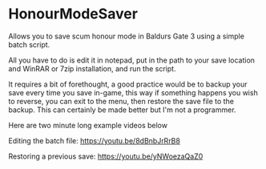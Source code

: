 # HonourModeSaver
Allows you to save scum honour mode in Baldurs Gate 3 using a simple batch script.

All you have to do is edit it in notepad, put in the path to your save location and WinRAR or 7zip installation, and run the script.

It requires a bit of forethought, a good practice would be to backup your save every time you save in-game, this way if something happens you wish to reverse, you can exit to the menu, then restore the save file to the backup. This can certainly be made better but I'm not a programmer.

Here are two minute long example videos below 

Editing the batch file: https://youtu.be/8dBnbJrRrB8

Restoring a previous save: https://youtu.be/yNWoezaQaZ0
